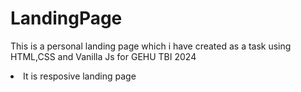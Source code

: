 # LandingPage
This is a personal landing page which i have created as a task using HTML,CSS and Vanilla Js for GEHU TBI 2024
<li>It is resposive landing page </li>